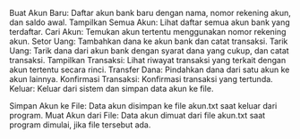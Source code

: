 Buat Akun Baru: Daftar akun bank baru dengan nama, nomor rekening akun, dan saldo awal.
Tampilkan Semua Akun: Lihat daftar semua akun bank yang terdaftar.
Cari Akun: Temukan akun tertentu menggunakan nomor rekening akun.
Setor Uang: Tambahkan dana ke akun bank dan catat transaksi.
Tarik Uang: Tarik dana dari akun bank dengan syarat dana yang cukup, dan catat transaksi.
Tampilkan Transaksi: Lihat riwayat transaksi yang terkait dengan akun tertentu secara rinci.
Transfer Dana: Pindahkan dana dari satu akun ke akun lainnya.
Konfirmasi Transaksi: Konfirmasi transaksi yang tertunda.
Keluar: Keluar dari sistem dan simpan data akun ke file.

Simpan Akun ke File: Data akun disimpan ke file akun.txt saat keluar dari program.
Muat Akun dari File: Data akun dimuat dari file akun.txt saat program dimulai, jika file tersebut ada.
